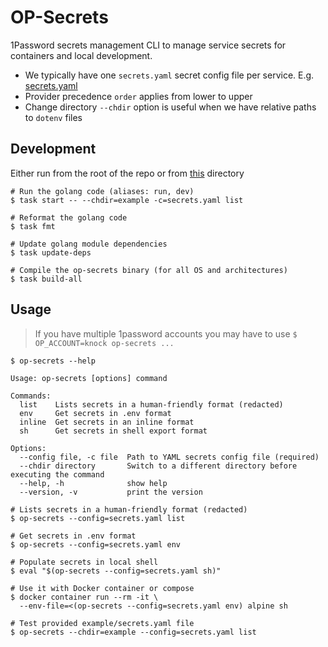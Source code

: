 # OP-Secrets

1Password secrets management CLI to manage service secrets for containers and local development.

- We typically have one `secrets.yaml` secret config file per service. E.g. [secrets.yaml](./example/secrets.yaml)
- Provider precedence `order` applies from lower to upper
- Change directory `--chdir` option is useful when we have relative paths to `dotenv` files

## Development

Either run from the root of the repo or from [this](./) directory

```shell
# Run the golang code (aliases: run, dev)
$ task start -- --chdir=example -c=secrets.yaml list

# Reformat the golang code
$ task fmt

# Update golang module dependencies
$ task update-deps

# Compile the op-secrets binary (for all OS and architectures)
$ task build-all
```

## Usage

> If you have multiple 1password accounts you may have to use `$ OP_ACCOUNT=knock op-secrets ...`

```shell
$ op-secrets --help

Usage: op-secrets [options] command

Commands:
  list    Lists secrets in a human-friendly format (redacted)
  env     Get secrets in .env format
  inline  Get secrets in an inline format
  sh      Get secrets in shell export format

Options:
  --config file, -c file  Path to YAML secrets config file (required)
  --chdir directory       Switch to a different directory before executing the command
  --help, -h              show help
  --version, -v           print the version
```

```shell
# Lists secrets in a human-friendly format (redacted)
$ op-secrets --config=secrets.yaml list

# Get secrets in .env format
$ op-secrets --config=secrets.yaml env

# Populate secrets in local shell
$ eval "$(op-secrets --config=secrets.yaml sh)"

# Use it with Docker container or compose
$ docker container run --rm -it \
  --env-file=<(op-secrets --config=secrets.yaml env) alpine sh

# Test provided example/secrets.yaml file
$ op-secrets --chdir=example --config=secrets.yaml list
```

